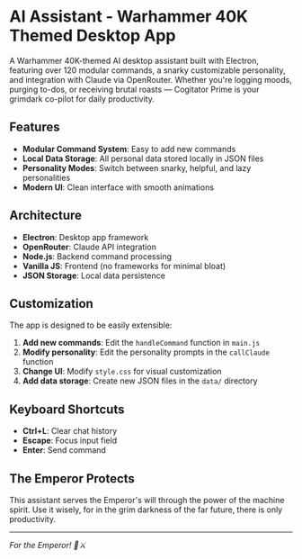 # AI Assistant - Warhammer 40K Themed Desktop App

A Warhammer 40K-themed AI desktop assistant built with Electron, featuring over 120 modular commands, a snarky customizable personality, and integration with Claude via OpenRouter. Whether you're logging moods, purging to-dos, or receiving brutal roasts — Cogitator Prime is your grimdark co-pilot for daily productivity.

## Features

- **Modular Command System**: Easy to add new commands
- **Local Data Storage**: All personal data stored locally in JSON files
- **Personality Modes**: Switch between snarky, helpful, and lazy personalities
- **Modern UI**: Clean interface with smooth animations

## Architecture

- **Electron**: Desktop app framework
- **OpenRouter**: Claude API integration
- **Node.js**: Backend command processing
- **Vanilla JS**: Frontend (no frameworks for minimal bloat)
- **JSON Storage**: Local data persistence

## Customization

The app is designed to be easily extensible:

1. **Add new commands**: Edit the `handleCommand` function in `main.js`
2. **Modify personality**: Edit the personality prompts in the `callClaude` function
3. **Change UI**: Modify `style.css` for visual customization
4. **Add data storage**: Create new JSON files in the `data/` directory

## Keyboard Shortcuts

- **Ctrl+L**: Clear chat history
- **Escape**: Focus input field
- **Enter**: Send command

## The Emperor Protects

This assistant serves the Emperor's will through the power of the machine spirit. Use it wisely, for in the grim darkness of the far future, there is only productivity.

---

*For the Emperor! 🤖⚔️*
